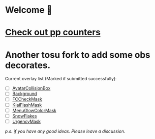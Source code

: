 <h1>Welcome 👋</h1>

<h1><a href="https://github.com/cyperdark/osu-counters/tree/master/counters">Check out pp counters</a></h1>

# Another tosu fork to add some obs decorates.
Current overlay list (Marked if submitted successfully):
- [ ] [AvatarCollisionBox](https://github.com/Citrusis/OBSDecoratePack/tree/AvatarCollisionBox/counters/OBSDecoratePack%20-%20AvatarCollisionBox%20by%20Citrusis)
- [ ] [Background](https://github.com/Citrusis/OBSDecoratePack/tree/Background/counters/OBSDecoratePack%20-%20Background%20by%20Citrusis)
- [ ] [FCCheckMask](https://github.com/Citrusis/OBSDecoratePack/tree/FCCheckMask/counters/OBSDecoratePack%20-%20FCCheckMask%20by%20Citrusis)
- [ ] [KiaiFlashMask](https://github.com/Citrusis/OBSDecoratePack/tree/KiaiFlashMask/counters/OBSDecoratePack%20-%20KiaiFlashMask%20by%20Citrusis)
- [ ] [MenuGlowColorMask](https://github.com/Citrusis/OBSDecoratePack/tree/MenuGlowColorMask/counters/OBSDecoratePack%20-%20MenuGlowColorMask%20by%20Citrusis)
- [ ] [SnowFlakes](https://github.com/Citrusis/OBSDecoratePack/tree/SnowFlakes/counters/OBSDecoratePack%20-%20SnowFlakes%20by%20Citrusis)
- [ ] [UrgencyMask](https://github.com/Citrusis/OBSDecoratePack/tree/UrgencyMask/counters/OBSDecoratePack%20-%20UrgencyMask%20by%20Citrusis)

*p.s. if you have any good ideas. Please leave a discussion.*
